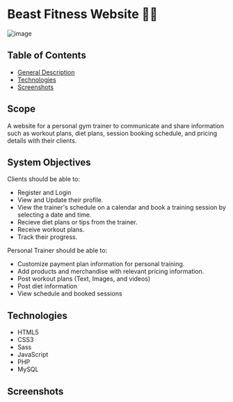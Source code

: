 # Beast Fitness Website 💪🏽

![image](https://user-images.githubusercontent.com/55777067/163505008-f8840acb-94ed-4342-8d24-eee653174e1d.png)

## Table of Contents
* [General Description](#general-info)
* [Technologies](#technologies)
* [Screenshots](#screenshots)

## Scope

A website for a personal gym trainer to communicate and share information such as workout plans, diet plans, session booking schedule, and pricing details with their clients.

## System Objectives

Clients should be able to:
- Register and Login
- View and Update their profile.
- View the trainer's schedule on a calendar and book a training session by selecting a date and time.
- Recieve diet plans or tips from the trainer.
- Receive workout plans.
- Track their progress.

Personal Trainer should be able to:
- Customize payment plan information for personal training.
- Add products and merchandise with relevant pricing information.
- Post workout plans (Text, Images, and videos)
- Post diet information
- View schedule and booked sessions

## Technologies

- HTML5
- CSS3
- Sass
- JavaScript 
- PHP
- MySQL

## Screenshots 



